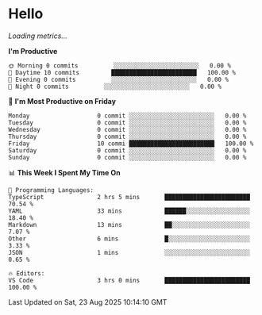 # Hello

<!-- METRICS:START -->
<p><em>Loading metrics…</em></p>
<!-- METRICS:END -->

<!--START_SECTION:waka-->
**I'm Productive**

```text
🌞 Morning 0 commits          ░░░░░░░░░░░░░░░░░░░░░░░░   0.00 % 
🌆 Daytime 10 commits         ████████████████████████   100.00 % 
🌃 Evening 0 commits          ░░░░░░░░░░░░░░░░░░░░░░░░   0.00 % 
🌙 Night 0 commits          ░░░░░░░░░░░░░░░░░░░░░░░░   0.00 % 
```
📅 **I'm Most Productive on Friday**

```text
Monday                   0 commit ░░░░░░░░░░░░░░░░░░░░░░░░   0.00 % 
Tuesday                  0 commit ░░░░░░░░░░░░░░░░░░░░░░░░   0.00 % 
Wednesday                0 commit ░░░░░░░░░░░░░░░░░░░░░░░░   0.00 % 
Thursday                 0 commit ░░░░░░░░░░░░░░░░░░░░░░░░   0.00 % 
Friday                   10 commi ████████████████████████   100.00 % 
Saturday                 0 commit ░░░░░░░░░░░░░░░░░░░░░░░░   0.00 % 
Sunday                   0 commit ░░░░░░░░░░░░░░░░░░░░░░░░   0.00 % 
```

📊 **This Week I Spent My Time On**

```text
💬 Programming Languages: 
TypeScript               2 hrs 5 mins       ████████████████████████   70.54 % 
YAML                     33 mins            ██████░░░░░░░░░░░░░░░░░░   18.40 % 
Markdown                 13 mins            ██░░░░░░░░░░░░░░░░░░░░░░   7.07 % 
Other                    6 mins             █░░░░░░░░░░░░░░░░░░░░░░░   3.33 % 
JSON                     1 mins             ░░░░░░░░░░░░░░░░░░░░░░░░   0.65 % 

🔥 Editors: 
VS Code                  3 hrs 0 mins       ████████████████████████   100.00 % 
```

 Last Updated on Sat, 23 Aug 2025 10:14:10 GMT
<!--END_SECTION:waka-->
